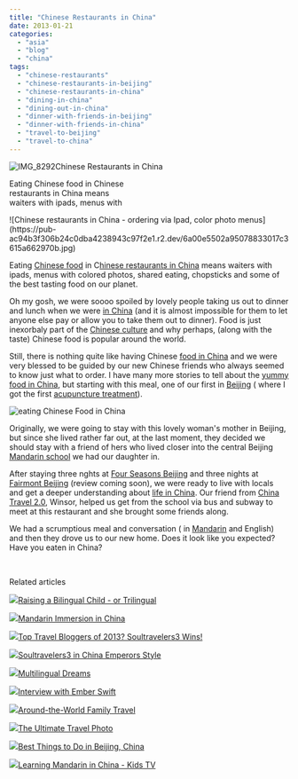 ```yaml
---
title: "Chinese Restaurants in China"
date: 2013-01-21
categories: 
  - "asia"
  - "blog"
  - "china"
tags: 
  - "chinese-restaurants"
  - "chinese-restaurants-in-beijing"
  - "chinese-restaurants-in-china"
  - "dining-in-china"
  - "dining-out-in-china"
  - "dinner-with-friends-in-beijing"
  - "dinner-with-friends-in-china"
  - "travel-to-beijing"
  - "travel-to-china"
---
```


![IMG_8292](https://pub-ac94b3f306b24c0dba4238943c97f2e1.r2.dev/6a00e5502a95078833017d4044a1d5970c.jpg)Chinese Restaurants in China  
  
Eating Chinese food in Chinese  
restaurants in China means  
waiters with ipads, menus with

<!--more--> ![Chinese restaurants in China - ordering via Ipad, color photo menus](https://pub-ac94b3f306b24c0dba4238943c97f2e1.r2.dev/6a00e5502a95078833017c3615a662970b.jpg)  
  
Eating [Chinese food](http://soultravelers3new.local/2012/11/peking-duck-in-beijing.html "chinese food - peking duck") in C[hinese restaurants in China](http://soultravelers3new.local/2012/11/yum-loving-the-food-in-beijing.html "chinese restaurants in China") means waiters with ipads, menus with colored photos, shared eating, chopsticks and some of the best tasting food on our planet.  
  
Oh my gosh, we were soooo spoiled by lovely people taking us out to dinner and lunch when we were [in China](http://soultravelers3new.local/2012/11/china-travel-in-the-autumn.html "trip to china") (and it is almost impossible for them to let anyone else pay or allow you to take them out to dinner). Food is just inexorbaly part of the [Chinese culture](http://soultravelers3new.local/2012/06/chines.html "Chinese culture") and why perhaps, (along with the taste) Chinese food is popular around the world.  
  
Still, there is nothing quite like having Chinese [food in China](http://soultravelers3new.local/2012/11/food-in-china.html "food in china") and we were very blessed to be guided by our new Chinese friends who always seemed to know just what to order. I have many more stories to tell about the [yummy food in China](http://soultravelers3new.local/2012/12/china-family-vacation-beauty-love-joy-.html "food in china"), but starting with this meal, one of our first in [Beijing](http://soultravelers3new.local/2012/12/family-travel-beijing-tiananmen-square.html "travel beijing") ( where I got the first [acupuncture treatment](http://soultravelers3new.local/2012/11/yowser-acupuncture-torture-in-china.html "acupuncture treatment in China")).  
  
![eating Chinese Food in China](https://pub-ac94b3f306b24c0dba4238943c97f2e1.r2.dev/6a00e5502a95078833017ee7b94061970d.jpg)  
  
  
Originally, we were going to stay with this lovely woman's mother in Beijing, but since she lived rather far out, at the last moment, they decided we should stay with a friend of hers who lived closer into the central Beijing [Mandarin school](http://soultravelers3new.local/2012/11/mandarin-immersion-in-china.html "Mandarin school immersion in Beijing") we had our daughter in.  
  
After staying three nghts at [Four Seasons Beijing](http://soultravelers3new.local/2013/01/four-seasons-hotel-beijing-review-awesome-luxury.html "four seasons beijing") and three nights at [Fairmont Beijing](http://www.fairmont.com/beijing/ "Fairmont Beijing") (review coming soon), we were ready to live with locals  and get a deeper understanding about [life in China](http://soultravelers3new.local/2012/11/life-in-china.html "life in china"). Our friend from [China Travel 2.0](http://www.chinatravel20.com/ "china travel 2.0"), Winsor, helped us get from the school via bus and subway to meet at this restaurant and she brought some friends along.  
  
We had a scrumptious meal and conversation ( in [Mandarin](http://soultravelers3new.local/2012/07/learning-mandarin-in-asia-the-economist-and-wall-street-journal-discuss-.html "learning Mandarin in Asia") and English) and then they drove us to our new home. Does it look like you expected? Have you eaten in China?  
  
 

Related articles

[![](http://i.zemanta.com/137126168_80_80.jpg)](http://soultravelers3new.local/2013/01/raising-a-bilingual-child-or-trilingual.html)[Raising a Bilingual Child - or Trilingual](http://soultravelers3new.local/2013/01/raising-a-bilingual-child-or-trilingual.html)

[![](http://i.zemanta.com/126145245_80_80.jpg)](http://soultravelers3new.local/2012/11/mandarin-immersion-in-china.html)[Mandarin Immersion in China](http://soultravelers3new.local/2012/11/mandarin-immersion-in-china.html)

[![](http://i.zemanta.com/135568483_80_80.jpg)](http://soultravelers3new.local/2013/01/top-travel-bloggers-of-2013-soultravelers3-wins-.html)[Top Travel Bloggers of 2013? Soultravelers3 Wins!](http://soultravelers3new.local/2013/01/top-travel-bloggers-of-2013-soultravelers3-wins-.html)

[![](http://i.zemanta.com/130189927_80_80.jpg)](http://soultravelers3new.local/2012/12/soultravelers3-in-china-emperors-style.html)[Soultravelers3 in China Emperors Style](http://soultravelers3new.local/2012/12/soultravelers3-in-china-emperors-style.html)

[![](http://i.zemanta.com/136332847_80_80.jpg)](http://soultravelers3new.local/2013/01/multilingual-dreams.html)[Multilingual Dreams](http://soultravelers3new.local/2013/01/multilingual-dreams.html)

[![](http://i.zemanta.com/138818928_80_80.jpg)](http://soultravelers3new.local/2013/01/interview-with-ember-swift.html)[Interview with Ember Swift](http://soultravelers3new.local/2013/01/interview-with-ember-swift.html)

[![](http://i.zemanta.com/134800869_80_80.jpg)](http://soultravelers3new.local/2012/12/around-the-world-family-travel.html)[Around-the-World Family Travel](http://soultravelers3new.local/2012/12/around-the-world-family-travel.html)

[![](http://i.zemanta.com/130738046_80_80.jpg)](http://soultravelers3new.local/2012/12/the-ultimate-travel-photo.html)[The Ultimate Travel Photo](http://soultravelers3new.local/2012/12/the-ultimate-travel-photo.html)

[![](http://i.zemanta.com/136588189_80_80.jpg)](http://soultravelers3new.local/2013/01/best-things-to-do-in-beijing-china-.html)[Best Things to Do in Beijing, China](http://soultravelers3new.local/2013/01/best-things-to-do-in-beijing-china-.html)

[![](http://i.zemanta.com/127801907_80_80.jpg)](http://soultravelers3new.local/2012/11/learning-mandarin-in-china-kids-tv-.html)[Learning Mandarin in China - Kids TV](http://soultravelers3new.local/2012/11/learning-mandarin-in-china-kids-tv-.html)
